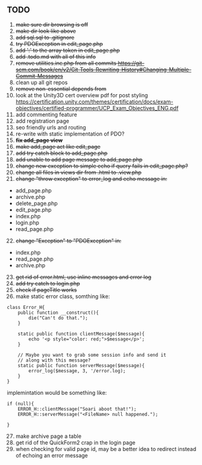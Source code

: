 ## TODO ##

1. <del>make sure dir browsing is off</del>
2. <del>make dir look like above</del>
3. <del>add sql.sql to .gitignore</del>
4. <del>try PDOException in edit_page.php</del>
5. <del>add ':' to the array token in edit_page.php</del>
6. <del>add .todo.md with all of this info</del>
7. <del>remove utilities.inc.php from all commits
	<https://git-scm.com/book/en/v2/Git-Tools-Rewriting-History#Changing-Multiple-Commit-Messages></del>
8. clean up all git repos
9. <del>remove non-essential depends from <startbootstrap></del>
10. look at the Unity3D cert overview pdf for post styling 
	<https://certification.unity.com/themes/certification/docs/exam-objectives/certified-programmer/UCP_Exam_Objectives_ENG.pdf>
11. add commenting feature
12. add registration page
13. seo friendly urls and routing
14. re-write with static implementation of PDO?
15. <del>__fix add_page view__</del>
16. <del>make add_page act like edit_page</del>
17. <del>add try catch block to add_page.php</del>
18. <del>add unable to add page message to add_page.php</del>
19. <del>change new exception to simple echo if query fails in edit_page.php?</del>
20. <del>change all files in views dir from .html to .view.php</del>
21. <del>change "throw exception" to error_log and echo message in:
* add_page.php
* archive.php
* delete_page.php
* edit_page.php
* index.php
* login.php
* read_page.php</del>
22. <del>change "Exception" to "PDOException" in:
* index.php
* read_page.php
* archive.php</del>
23. <del>get rid of error.html, use inline messages and error log</del>
24. <del>add try catch to login.php</del>
25. <del>check if pageTitle works</del>
26. make static error class, somthing like:
```
class Error_H{
	public function __construct(){
		die("Can't do that.");
	}

	static public function clientMessage($message){
		echo '<p style="color: red;">$message</p>';
	}

	// Maybe you want to grab some session info and send it
	// along with this message?
	static public function serverMessage($message){
		error_log($message, 3, '/error.log);
	}
}
```
implemintation would be something like:
```
if (null){
	ERROR_H::clientMessage("Soari aboot that!");
	ERROR_H::serverMessage("<FileName> null happened.");
	
}
```
27. make archive page a table
28. get rid of the QuickForm2 crap in the login page
29. when checking for valid page id, may be a better idea to redirect instead of echoing an error message
